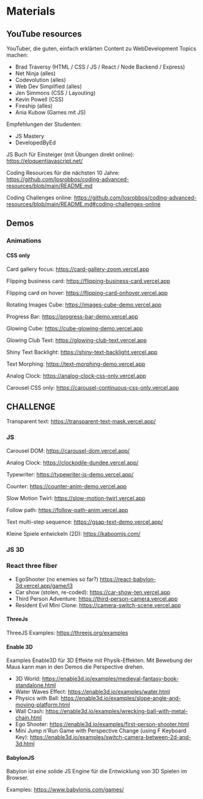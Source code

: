 # Materials

## YouTube resources

YouTuber, die guten, einfach erklärten Content zu WebDevelopment Topics machen:

- Brad Traversy (HTML / CSS / JS / React / Node Backend / Express)
- Net Ninja (alles)
- Codevolution (alles)
- Web Dev Simplified (alles)
- Jen Simmons (CSS / Layouting)
- Kevin Powell (CSS)
- Fireship (alles)
- Ania Kubow (Games mit JS)


Empfehlungen der Studenten:
- JS Mastery
- DevelopedByEd

JS Buch für Einsteiger (mit Übungen direkt online):
https://eloquentjavascript.net/

Coding Resources für die nächsten 10 Jahre:
https://github.com/losrobbos/coding-advanced-resources/blob/main/README.md

Coding Challenges online:
https://github.com/losrobbos/coding-advanced-resources/blob/main/README.md#coding-challenges-online


## Demos

### Animations

#### CSS only

Card gallery focus: https://card-gallery-zoom.vercel.app

Flipping business card: https://flipping-business-card.vercel.app

Flipping card on hover: https://flipping-card-onhover.vercel.app

Rotating Images Cube: https://images-cube-demo.vercel.app

Progress Bar: https://progress-bar-demo.vercel.app

Glowing Cube: https://cube-glowing-demo.vercel.app 

Glowing Club Text: https://glowing-club-text.vercel.app

Shiny Text Backlight: https://shiny-text-backlight.vercel.app

Text Morphing: https://text-morphing-demo.vercel.app

Analog Clock: https://analog-clock-css-only.vercel.app

Carousel CSS only: https://carousel-continuous-css-only.vercel.app

## CHALLENGE

Transparent text: https://transparent-text-mask.vercel.app/

### JS

Carousel DOM: https://carousel-dom.vercel.app/

Analog Clock: https://clockodile-dundee.vercel.app/

Typewriter: https://typewriter-js-demo.vercel.app/

Counter: https://counter-anim-demo.vercel.app

Slow Motion Twirl: https://slow-motion-twirl.vercel.app

Follow path: https://follow-path-anim.vercel.app

Text multi-step sequence: https://gsap-text-demo.vercel.app/

Kleine Spiele entwickeln (2D): https://kaboomjs.com/

### JS 3D 

### React three fiber

- EgoShooter (no enemies so far?) https://react-babylon-3d.vercel.app/game/l3
- Car show (stolen, re-coded): https://car-show-ten.vercel.app
- Third Person Adventure: https://third-person-camera.vercel.app
- Resident Evil Mini Clone: https://camera-switch-scene.vercel.app

#### ThreeJs

ThreeJS Examples: https://threejs.org/examples

#### Enable 3D

Examples Enable3D für 3D Effekte mit Physik-Effekten. Mit Bewebung der Maus kann man in den Demos die Perspective drehen.

- 3D World: https://enable3d.io/examples/medieval-fantasy-book-standalone.html
- Water Waves Effect: https://enable3d.io/examples/water.html
- Physics with Ball: https://enable3d.io/examples/slope-angle-and-moving-platform.html
- Wall Crash: https://enable3d.io/examples/wrecking-ball-with-metal-chain.html
- Ego Shooter: https://enable3d.io/examples/first-person-shooter.html
- Mini Jump n'Run Game with Perspective Change (using F Keyboard Key): https://enable3d.io/examples/switch-camera-between-2d-and-3d.html

#### BabylonJS

Babylon ist eine solide JS Engine für die Entwicklung von 3D Spielen im Browser.

Examples: https://www.babylonjs.com/games/

